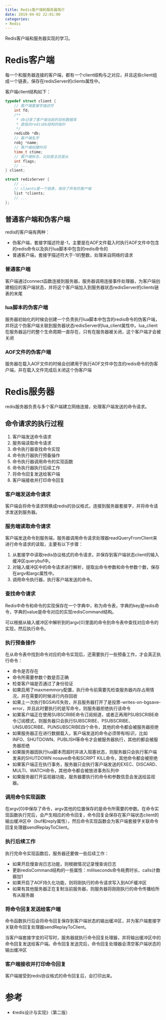 ```yaml
---
title: Redis客户端和服务器简介
date: 2019-04-02 22:01:00
categories: 
- Redis
---
```


Redis客户端和服务器实现的学习。

<!--more-->

# Redis客户端

每一个和服务器连接的客户端，都有一个client结构与之对应，并且这些client组成一个链表，保存在redisServer的clients属性中。

客户端client结构如下：

```c
typedef struct client {
    // 客户端套接字描述符
    int fd;
    /**
     * db记录了客户端当前的目标数据库
     * 是指向redisDb结构的指针
     */
    redisDb *db; 
    // 客户端名字
    robj *name;
    // 客户端创建时间
    time_t ctime;
    // 客户端标志，比如是主还是从
    int flags;
    // ...
} client;
```

```c
struct redisServer {
    // ...
    // clients是一个链表，保存了所有的客户端
    list *clients;
    // ...
};
```

## 普通客户端和伪客户端

redis的客户端有两种：

- 伪客户端，套接字描述符是-1，主要是在AOF文件载入时执行AOF文件中包含的redis命令以及执行lua脚本中包含的redis命令的
- 普通客户端，套接字描述符大于-1的整数，处理来自网络的请求

### 普通客户端

客户端通过connect函数连接到服务器，服务器调用连接事件处理器，为客户端创建相应的客户端状态，并将这个客户端加入到服务器状态redisServer的clients链表的末尾

### lua脚本的伪客户端

服务器初始化的时候会创建一个负责执行lua脚本中包含的redis命令的伪客户端，并将这个伪客户端关联到服务器状态redisServer的lua_client属性中。lua_client在服务器运行的整个生命周期一直存在，只有在服务器被关闭，这个客户端才会被关闭

### AOF文件的伪客户端

服务器在载入AOF文件的时候会创建用于执行AOF文件中包含的redis命令的伪客户端，并在载入文件完成后关闭这个伪客户端

# Redis服务器

redis服务器负责与多个客户端建立网络连接，处理客户端发送的命令请求。

## 命令请求的执行过程

1. 客户端发送命令请求
2. 服务端读取命令请求
3. 命令执行器查找命令实现
4. 命令执行器执行预备操作
5. 命令执行器调用命令的实现函数
6. 命令执行器执行后续工作
7. 将命令回复发送给客户端
8. 客户端接收并打印命令回复

### 客户端发送命令请求

客户端会将命令请求转换成redis的协议格式，连接到服务器套接字，并将命令请求发送到服务器。

### 服务端读取命令请求

客户端发送命令到服务端，服务器调用命令请求处理器readQueryFromClient来进行命令请求的读取，主要有以下步骤：

1. 从套接字中读取redis协议格式的命令请求，并保存到客户端状态client的输入缓冲区querybuf中。
2. 对输入缓冲区中的命令请求进行解析，提取出命令参数和命令参数个数，保存在argv和argc属性中。
3. 调用命令执行器，执行客户端发送的命令。

### 查找命令请求

Redis中命令和命令的实现保存在一个字典中，称为命令表，字典的key是redis命令，字典的value是命令对应的实现redisCommand结构。

可以根据从输入缓冲区中解析到的argv[0]里面的命令到命令表中查找对应命令的实现，然后执行命令。

### 执行预备操作

在从命令表中找到命令对应的命令实现后，还需要执行一些预备工作，才会真正执行命令：

- 命令是否存在
- 命令所需要参数个数是否正确
- 检查客户端是否通过了身份验证
- 如果启用了maxmemmory配置，执行命令前需要先检查服务器内存占用情况，并在需要的时候进行内存回收
- 如果上一次执行BGSAVE失败，并且服务器打开了是投票-writes-on-bgsave-error，并且此时要执行的是写命令，则服务器拒绝执行该命令
- 如果客户端正在使用SUBSCRIBE命令订阅频道，或者正再用PSUBSCRIBE命令订阅模式，则服务器只会执行SUBSCRIBE、PSUBSCRIBE、UNSUBSCRIBE、PUNSUBSCRIBE四个命令，其他的命令都会被服务器拒绝
- 如果服务器正在进行数据载入，客户端发送的命令必须带有l标识，比如INFO、SHUTDOWN、PUBLISH等命令才会被服务器执行，其他的都会被服务器拒绝
- 如果服务器因执行lua脚本而超时并进入阻塞状态，则服务器只会执行客户端发来的SHUTDOWN nosave命令和SCRIPT KILL命令，其他命令都会被拒绝
- 如果客户端正在执行事务，服务器只会执行客户端发送的EXEC、DISCARD、MULTI、WATCH命令，其他命令都会被放进事务队列中
- 如果服务器打开监视器功能，服务器要执行的命令和参数信息会发送给监视器。

### 调用命令实现函数

在argv[0]中保存了命令，argv其他的位置保存的是命令所需要的参数。在命令实现函数执行完后，会产生相应的命令回复，命令回复会保存在客户端状态client的输出缓冲区中（buf和reply属性），然后命令实现函数会为客户端套接字关联命令回复处理器sendReplayToClient。

### 执行后续工作

执行完命令实现函数后，服务器还要做一些后续工作：

- 如果开启慢查询日志功能，则根据情况记录慢查询日志
- 更新redisCommand结构的一些属性：milliseconds命令耗费时长、calls计数器加1
- 如果开启了AOF持久化功能，则将刚执行的命令请求写入到AOF缓冲区
- 如果有其他服务器正在复制当前服务器，则服务器将刚刚执行的命令传播给所有从服务器

### 将命令回复发送给客户端

命令函数执行后会将命令回复保存到客户端状态的输出缓冲区，并为客户端套接字关联命令回复处理器sendReplayToClient。

当客户端套接字变的可写时，服务器就执行命令回复处理器，并将输出缓冲区中的命令回复发送给客户端。命令回复发送完后，命令回复处理器会清空客户端状态的输出缓冲区

### 客户端接收并打印命令回复

客户端接受到redis协议格式的命令回复后，会打印出来。

# 参考

- 《redis设计与实现》（第二版）
